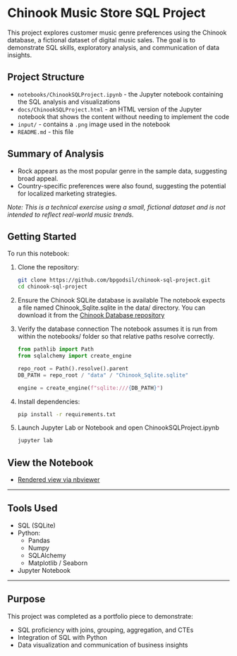 # Chinook Music Store SQL Project

This project explores customer music genre preferences using the Chinook database, a fictional dataset of digital music sales. The goal is to demonstrate SQL skills, exploratory analysis, and communication of data insights.

## Project Structure

- `notebooks/ChinookSQLProject.ipynb` - the Jupyter notebook containing the SQL analysis and visualizations
- `docs/ChinookSQLProject.html` - an HTML version of the Jupyter notebook that shows the content without needing to implement the code
- `input/` - contains a `.png` image used in the notebook
- `README.md` - this file

## Summary of Analysis

- Rock appears as the most popular genre in the sample data, suggesting broad appeal.
- Country-specific preferences were also found, suggesting the potential for localized marketing strategies.

*Note: This is a technical exercise using a small, fictional dataset and is not intended to reflect real-world music trends.*

## Getting Started

To run this notebook:

1. Clone the repository:
   ```bash
   git clone https://github.com/bpgodsil/chinook-sql-project.git
   cd chinook-sql-project
   ```

2. Ensure the Chinook SQLite database is available
   The notebook expects a file named Chinook_Sqlite.sqlite in the data/ directory.
   You can download it from the [Chinook Database repository](https://github.com/lerocha/chinook-database)

3. Verify the database connection
   The notebook assumes it is run from within the notebooks/ folder so that relative paths resolve correctly.
    ```python
    from pathlib import Path
    from sqlalchemy import create_engine

    repo_root = Path().resolve().parent
    DB_PATH = repo_root / "data" / "Chinook_Sqlite.sqlite"

    engine = create_engine(f"sqlite:///{DB_PATH}")
   ```

4. Install dependencies:
    ```bash
    pip install -r requirements.txt
   ```

5. Launch Jupyter Lab or Notebook and open ChinookSQLProject.ipynb
   ```bash
   jupyter lab
   ```

## View the Notebook

- [Rendered view via nbviewer](https://nbviewer.org/github/bpgodsil/sql-chinook-project/blob/main/notebooks/ChinookSQLProject.ipynb) 

---

## Tools Used

- SQL (SQLite)
- Python:
  - Pandas
  - Numpy
  - SQLAlchemy
  - Matplotlib / Seaborn
- Jupyter Notebook

---

## Purpose

This project was completed as a portfolio piece to demonstrate:

- SQL proficiency with joins, grouping, aggregation, and CTEs  
- Integration of SQL with Python  
- Data visualization and communication of business insights
